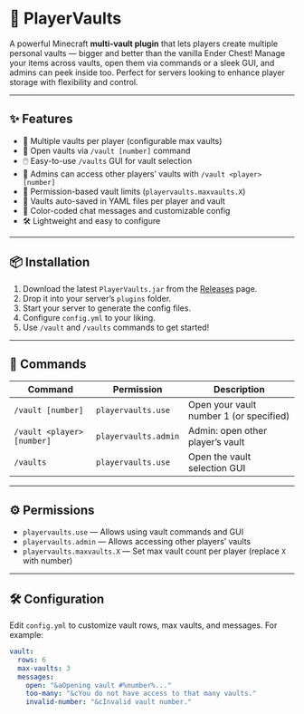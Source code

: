 # 🎒 PlayerVaults

A powerful Minecraft **multi-vault plugin** that lets players create multiple personal vaults — bigger and better than the vanilla Ender Chest! Manage your items across vaults, open them via commands or a sleek GUI, and admins can peek inside too. Perfect for servers looking to enhance player storage with flexibility and control.

---

## ✨ Features

- 🔐 Multiple vaults per player (configurable max vaults)  
- 🧰 Open vaults via `/vault [number]` command  
- 🖱️ Easy-to-use `/vaults` GUI for vault selection  
- 👑 Admins can access other players’ vaults with `/vault <player> [number]`  
- 🔑 Permission-based vault limits (`playervaults.maxvaults.X`)  
- 💾 Vaults auto-saved in YAML files per player and vault  
- 🎨 Color-coded chat messages and customizable config  
- 🛠️ Lightweight and easy to configure  

---

## 📦 Installation

1. Download the latest `PlayerVaults.jar` from the [Releases](https://github.com/real6000/PlayerVaults/releases) page.  
2. Drop it into your server’s `plugins` folder.  
3. Start your server to generate the config files.  
4. Configure `config.yml` to your liking.  
5. Use `/vault` and `/vaults` commands to get started!  

---

## 📜 Commands

| Command                     | Permission              | Description                                |
|-----------------------------|-------------------------|--------------------------------------------|
| `/vault [number]`            | `playervaults.use`      | Open your vault number 1 (or specified)    |
| `/vault <player> [number]`  | `playervaults.admin`    | Admin: open other player’s vault            |
| `/vaults`                   | `playervaults.use`      | Open the vault selection GUI                |

---

## ⚙️ Permissions

- `playervaults.use` — Allows using vault commands and GUI  
- `playervaults.admin` — Allows accessing other players’ vaults  
- `playervaults.maxvaults.X` — Set max vault count per player (replace `X` with number)  

---

## 🛠 Configuration

Edit `config.yml` to customize vault rows, max vaults, and messages. For example:

```yaml
vault:
  rows: 6
  max-vaults: 3
  messages:
    open: "&aOpening vault #%number%..."
    too-many: "&cYou do not have access to that many vaults."
    invalid-number: "&cInvalid vault number."
